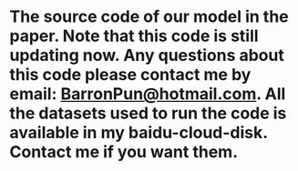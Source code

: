 # The source code of our model in the paper. Note that this code is still updating now. Any questions about this code please contact me by email: BarronPun@hotmail.com. All the datasets used to run the code is available in my baidu-cloud-disk. Contact me if you want them.